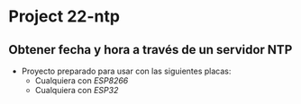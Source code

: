 #   Project 22-ntp
##  Obtener fecha y hora a través de un servidor NTP

- Proyecto preparado para usar con las siguientes placas:
    - Cualquiera con _ESP8266_
    - Cualquiera con _ESP32_


